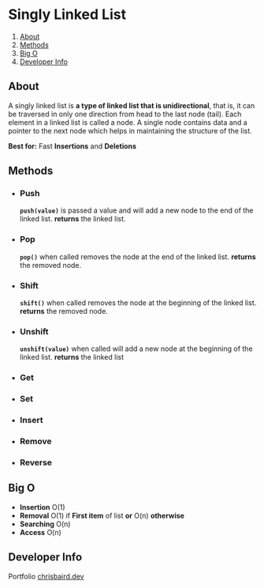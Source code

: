 # Singly Linked List

 1. [About](#About)
 2. [Methods](#Methods)
 3. [Big O](#Big%20O)
 4. [Developer Info](#Developer%20Info)

## About
A singly linked list is **a type of linked list that is unidirectional**, that is, it can be traversed in only one direction from head to the last node (tail). Each element in a linked list is called a node. A single node contains data and a pointer to the next node which helps in maintaining the structure of the list.

**Best for:** Fast **Insertions** and **Deletions**

## Methods

 - ### Push
	**`push(value)`** is passed a value and will add a new node to the end of the linked list.
	**returns** the linked list.

 - ### Pop
	**`pop()`** when called removes the node at the end of the linked list.
	**returns** the removed node.
 - ### Shift
	**`shift()`** when called removes the node at the beginning of the linked list.
	**returns** the removed node.
 - ### Unshift
	**`unshift(value)`** when called will add a new node at the beginning of the linked list.
	**returns** the linked list
 - ### Get
 - ### Set
 - ### Insert
 - ### Remove
 - ### Reverse

## Big O

 - **Insertion** O(1)
 - **Removal** O(1) if **First item** of list **or** O(n) **otherwise**
 - **Searching** O(n)
 - **Access** O(n)

## Developer Info
Portfolio
[chrisbaird.dev](https://chrisbairddev.herokuapp.com/)


